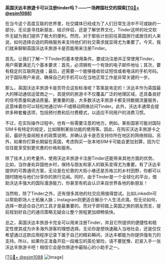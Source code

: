 **英国沃达丰旅遊卡可以注册tinder吗？——一场跨国社交的探索[[TG💪+ @esim1088](https://t.me/s/esim1088)]**

在当今这个高度互联的世界里，社交媒体已经成为了人们日常生活中不可或缺的一部分。无论是寻找新朋友、结识伴侣，还是了解世界文化，Tinder这样的社交软件无疑为我们提供了极大的便利。然而，对于那些计划前往英国旅行或居住的人来说，如何选择合适的网络服务来支持他们的社交需求就显得尤为重要了。今天，我们就来聊聊英国沃达丰旅游卡是否能用来注册Tinder。

首先，让我们了解一下Tinder的基本使用条件。要成功注册并正常使用Tinder，用户需要满足几个基本要求：首先，必须拥有一个有效的电子邮件地址；其次，要有稳定的互联网连接；最后，还需要一个能够接收验证短信或者电话的手机号码。对于国际用户来说，确保自己的手机可以在当地正常工作是非常关键的一步。

那么，英国沃达丰旅游卡是否符合这些标准呢？答案是肯定的！沃达丰作为英国最大的移动通信运营商之一，其提供的旅游卡不仅覆盖广泛的地理区域，还具备良好的信号质量和通话质量。更重要的是，大多数沃达丰旅游卡都支持数据流量服务，这意味着你可以轻松地通过Wi-Fi或移动网络访问Tinder。此外，沃达丰通常会提供多种套餐选项，包括预付费和后付费模式，以适应不同用户的消费习惯。

不过，在实际操作过程中，也有一些需要注意的地方。例如，某些国家可能对国际SIM卡有特定的规定，比如限制某些功能的使用等。因此，在购买沃达丰旅游卡之前，最好先查阅相关的政策说明，并确认该卡是否支持你所在地区的网络频段。另外，如果你打算长期留在英国，考虑购买一张本地SIM卡可能会更加划算，因为它往往能享受到更优惠的价格和服务。

除了技术上的考量外，使用沃达丰旅游卡注册Tinder还能带来其他方面的优势。比如，当你身处异国他乡时，保持与朋友和家人的联系变得尤为重要。有了沃达丰提供的可靠通讯方案，无论是在伦敦的大街小巷还是苏格兰的乡村田野，你都可以随时随地与他们分享你的旅行见闻。同时，由于Tinder是一个全球化的平台，借助沃达丰强大的国际漫游能力，你甚至有机会认识来自世界各地的新朋友！

当然啦，除了Tinder之外，还有很多其他的社交应用值得尝试。比如LinkedIn可以帮助职场人士拓展人脉；Instagram则更适合展示个人生活点滴。但无论如何，选择一款适合自己的工具才是最重要的。而对于即将踏上英国之旅的朋友而言，提前规划好自己的通讯策略无疑会让整个旅程更加顺畅愉快。

总之，英国沃达丰旅游卡完全可以用来注册Tinder，并且它所提供的便捷性和稳定性使其成为许多海外游客的理想选择。无论你是想快速融入当地社会，还是仅仅希望通过这款应用程序记录下属于自己的精彩瞬间，沃达丰都能为你提供强有力的支持。所以，如果你正准备开启一段难忘的英伦冒险，请不要犹豫，赶紧入手一张沃达丰旅游卡吧！相信它会是你旅途中最贴心的小助手之一。

[[TG💪+ @esim1088](https://t.me/s/esim1088) ![Image](https://i.postimg.cc/4NQfJmqS/Snipaste-2025-05-13-00-14-12.png)]